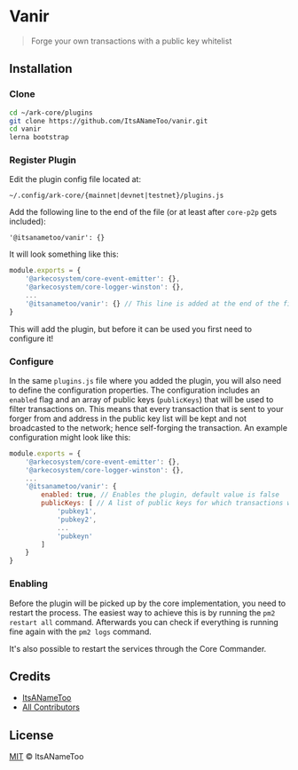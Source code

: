 # Vanir

> Forge your own transactions with a public key whitelist

## Installation

### Clone

```bash
cd ~/ark-core/plugins
git clone https://github.com/ItsANameToo/vanir.git
cd vanir
lerna bootstrap
```

### Register Plugin

Edit the plugin config file located at:

`~/.config/ark-core/{mainnet|devnet|testnet}/plugins.js`

Add the following line to the end of the file (or at least after `core-p2p` gets included):

`'@itsanametoo/vanir': {}`

It will look something like this:

```javascript
module.exports = {
    '@arkecosystem/core-event-emitter': {},
    '@arkecosystem/core-logger-winston': {},
    ...
    '@itsanametoo/vanir': {} // This line is added at the end of the file
}
```

This will add the plugin, but before it can be used you first need to configure it!

### Configure

In the same `plugins.js` file where you added the plugin, you will also need to define the configuration properties.
The configuration includes an `enabled` flag and an array of public keys (`publicKeys`) that will be used to filter transactions on.
This means that every transaction that is sent to your forger from and address in the public key list will be kept and not broadcasted to the network; hence self-forging the transaction.
An example configuration might look like this:

```javascript
module.exports = {
    '@arkecosystem/core-event-emitter': {},
    '@arkecosystem/core-logger-winston': {},
    ...
    '@itsanametoo/vanir': {
        enabled: true, // Enables the plugin, default value is false
        publicKeys: [ // A list of public keys for which transactions will not be broadcasted
            'pubkey1',
            'pubkey2',
            ...
            'pubkeyn'
        ]
    }
}
```

### Enabling

Before the plugin will be picked up by the core implementation, you need to restart the process.
The easiest way to achieve this is by running the `pm2 restart all` command.
Afterwards you can check if everything is running fine again with the `pm2 logs` command.

It's also possible to restart the services through the Core Commander.

## Credits

- [ItsANameToo](https://github.com/itsanametoo)
- [All Contributors](../../contributors)

## License

[MIT](LICENSE) © ItsANameToo
